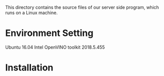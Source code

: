 This directory contains the source files of our server side program, which runs on a Linux machine.

# Environment Setting
Ubuntu 16.04
Intel OpenVINO toolkit 2018.5.455

# Installation

